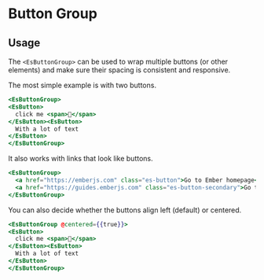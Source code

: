 # Button Group

## Usage
The `<EsButtonGroup>` can be used to wrap multiple buttons (or other elements) and make sure their spacing is consistent and responsive.

The most simple example is with two buttons.
```handlebars
<EsButtonGroup>
<EsButton>
  click me <span>🐹</span>
</EsButton><EsButton>
  With a lot of text
</EsButton>
</EsButtonGroup>
```

It also works with links that look like buttons.
```handlebars
<EsButtonGroup>
  <a href="https://emberjs.com" class="es-button">Go to Ember homepage</a>
  <a href="https://guides.emberjs.com" class="es-button-secondary">Go to the Guides</a>
</EsButtonGroup>
```

You can also decide whether the buttons align left (default) or centered.
```handlebars
<EsButtonGroup @centered={{true}}>
<EsButton>
  click me <span>🐹</span>
</EsButton><EsButton>
  With a lot of text
</EsButton>
</EsButtonGroup>
```
